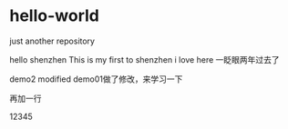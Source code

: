 # hello-world
just another repository

hello shenzhen
This is my first to shenzhen
i love here
一眨眼两年过去了

demo2 modified
demo01做了修改，来学习一下

再加一行


12345
